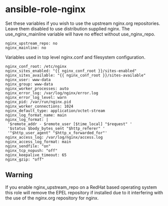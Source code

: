 # ansible-role-nginx

Set these variables if you wish to use the upstream nginx.org repositories. 
Leave them disabled to use distribution supplied nginx. The use_nginx_mainline variable will have no effect without use_nginx_repo.

    nginx_upstream_repo: no
    nginx_mainline: no

Variables used in top level nginx.conf and filesystem configuration.

    nginx_conf_root: /etc/nginx
    nginx_sites_enabled: "{{ nginx_conf_root }}/sites-enabled" 
    nginx_sites_available: "{{ nginx_conf_root }}/sites-available" 
    nginx_user: www-data
    nginx_group: www-data 
    nginx_worker_processes: auto
    nginx_error_log: /var/log/nginx/error.log
    nginx_error_log_level: warn
    nginx_pid: /var/run/nginx.pid
    nginx_worker_connections: 1024
    nginx_default_type: application/octet-stream
    nginx_log_format_name: main
    nginx_log_format: | 
     '$remote_addr - $remote_user [$time_local] "$request" '
     '$status $body_bytes_sent "$http_referer" '
     '"$http_user_agent" "$http_x_forwarded_for"'
    nginx_access_log: /var/log/nginx/access.log
    nginx_access_log_format: main
    nginx_sendfile: "on"
    nginx_tcp_nopush: "off"
    nginx_keepalive_timeout: 65
    nginx_gzip: "off"

## Warning

If you enable nginx_upstream_repo on a RedHat based operating system this role will remove the EPEL repository if installed due to it interfering with the use of the nginx.org repository for nginx. 